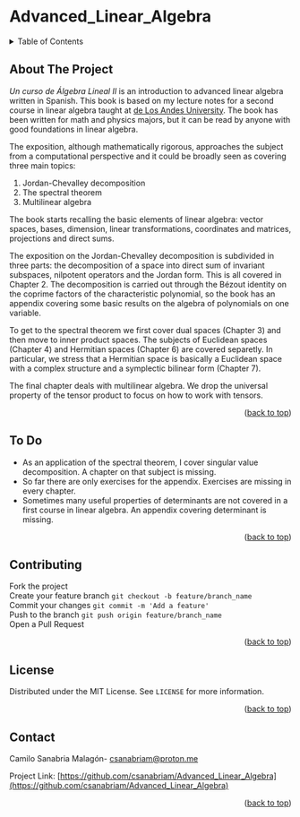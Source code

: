 # Advanced_Linear_Algebra
<!-- TABLE OF CONTENTS -->
<details>
  <summary>Table of Contents</summary>
  <ol>
    <li><a href="#about-the-project">About The Project</a></li>
    <li><a href="#to-do">To Do</a></li>
    <li><a href="#contributing">Contributing</a></li>
    <li><a href="#license">License</a></li>
    <li><a href="#contact">Contact</a></li>
  </ol>
</details>

<!-- ABOUT THE PROJECT -->
## About The Project

<em>Un curso de Álgebra Lineal II</em> is an introduction to advanced linear algebra written in Spanish. This book is based on my lecture notes for a second course in linear algebra taught at <a href="http://math.uniandes.edu.co">de Los Andes University</a>. The book has been written for math and physics majors, but it can be read by anyone with good foundations in linear algebra.

The exposition, although mathematically rigorous, approaches the subject from a computational perspective and it could be broadly seen as covering three main topics:

<ol>
  <li>Jordan-Chevalley decomposition</li>
  <li>The spectral theorem</li>
  <li>Multilinear algebra</li>
</ol>

The book starts recalling the basic elements of linear algebra: vector spaces, bases, dimension, linear transformations, coordinates and matrices, projections and direct sums.

The exposition on the Jordan-Chevalley decomposition is subdivided in three parts: the decomposition of a space into direct sum of invariant subspaces, nilpotent operators and the Jordan form. This is all covered in Chapter 2. The decomposition is carried out through the Bézout identity on the coprime factors of the characteristic polynomial, so the book has an appendix covering some basic results on the algebra of polynomials on one variable.

To get to the spectral theorem we first cover dual spaces (Chapter 3) and then move to inner product spaces. The subjects of Euclidean spaces (Chapter 4) and Hermitian spaces (Chapter 6) are covered separetly. In particular, we stress that a Hermitian space is basically a Euclidean space with a complex structure and a symplectic bilinear form (Chapter 7).

The final chapter deals with multilinear algebra. We drop the universal property of the tensor product to focus on how to work with tensors. 

<p align="right">(<a href="#readme-top">back to top</a>)</p>

<!-- TO DO -->
## To Do

<ul>
  <li>As an application of the spectral theorem, I cover singular value decomposition. A chapter on that subject is missing.</li>
  <li>So far there are only exercises for the appendix. Exercises are missing in every chapter.</li>
  <li>Sometimes many useful properties of determinants are not covered in a first course in linear algebra. An appendix covering determinant is missing.</li>
</ul>
<p align="right">(<a href="#readme-top">back to top</a>)</p>

<!-- CONTRIBUTING -->
## Contributing

Fork the project<br>
Create your feature branch `git checkout -b feature/branch_name`<br>
Commit your changes `git commit -m 'Add a feature'`<br>
Push to the branch `git push origin feature/branch_name`<br>
Open a Pull Request
<p align="right">(<a href="#readme-top">back to top</a>)</p>



<!-- LICENSE -->
## License

Distributed under the MIT License. See `LICENSE` for more information.

<p align="right">(<a href="#readme-top">back to top</a>)</p>

<!-- CONTACT -->
## Contact

Camilo Sanabria Malagón- csanabriam@proton.me

Project Link: [https://github.com/csanabriam/Advanced_Linear_Algebra](https://github.com/csanabriam/Advanced_Linear_Algebra)

<p align="right">(<a href="#readme-top">back to top</a>)</p>
